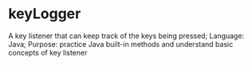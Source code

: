 # keyLogger
A key listener that can keep track of the keys being pressed; Language: Java; Purpose: practice Java built-in methods and understand basic concepts of key listener
